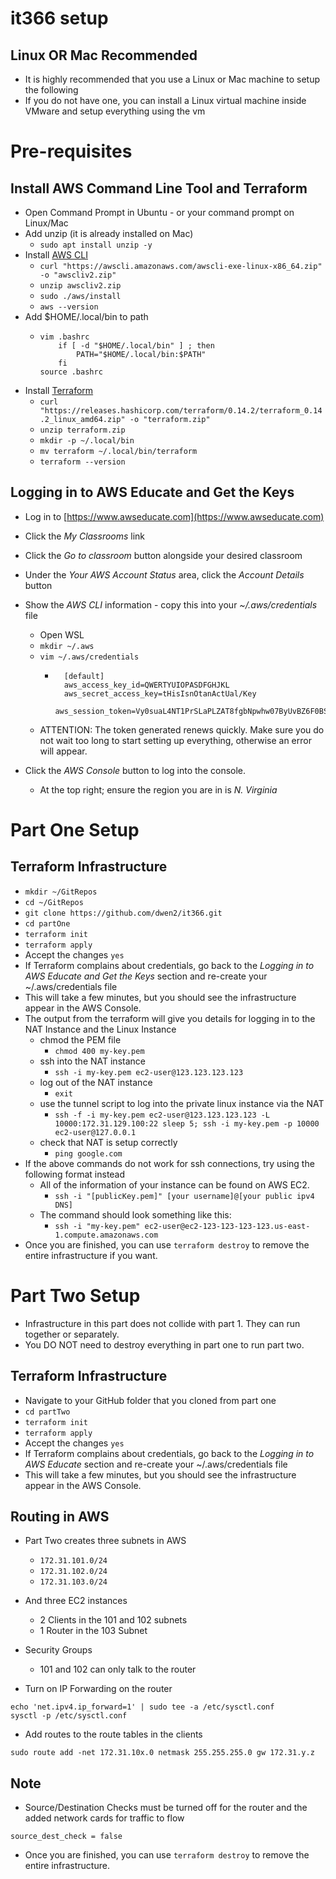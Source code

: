 # it366 setup

## Linux OR Mac Recommended

- It is highly recommended that you use a Linux or Mac machine to setup the following
- If you do not have one, you can install a Linux virtual machine inside VMware and setup everything using the vm

# Pre-requisites

## Install AWS Command Line Tool and Terraform

- Open Command Prompt in Ubuntu - or your command prompt on Linux/Mac
- Add unzip (it is already installed on Mac)
    - ```sudo apt install unzip -y```
- Install [AWS CLI](https://docs.aws.amazon.com/cli/latest/userguide/install-cliv2-linux.html)
    - ```curl "https://awscli.amazonaws.com/awscli-exe-linux-x86_64.zip" -o "awscliv2.zip"```
    - ```unzip awscliv2.zip```
    - ```sudo ./aws/install```
    - ```aws --version```
- Add $HOME/.local/bin to path
    - ```
      vim .bashrc
          if [ -d "$HOME/.local/bin" ] ; then
              PATH="$HOME/.local/bin:$PATH"
          fi
      source .bashrc
      ```
- Install [Terraform](https://www.terraform.io/downloads.html)
    - ```curl "https://releases.hashicorp.com/terraform/0.14.2/terraform_0.14.2_linux_amd64.zip" -o "terraform.zip"```
    - ```unzip terraform.zip```
    - ```mkdir -p ~/.local/bin```
    - ```mv terraform ~/.local/bin/terraform```
    - ```terraform --version```

## Logging in to AWS Educate and Get the Keys

- Log in to [https://www.awseducate.com](https://www.awseducate.com)
- Click the *My Classrooms* link
- Click the *Go to classroom* button alongside your desired classroom
- Under the *Your AWS Account Status* area, click the *Account Details* button
- Show the *AWS CLI* information - copy this into your *~/.aws/credentials* file
    - Open WSL
    - ```mkdir ~/.aws```
    - ```vim ~/.aws/credentials```
        - ```
            [default]
            aws_access_key_id=QWERTYUIOPASDFGHJKL
            aws_secret_access_key=tHisIsnOtanActUal/Key
            aws_session_token=Vy0suaL4NT1PrSLaPLZAT8fgbNpwhw07ByUvBZ6F0BSITkbUyrIOFUdQu6HDYVhskoQt4OGvTzi0PdLQwvI8FNnMrkESlFxeLSxVy0suaL4NT1PrSLaPLZAT8fgbNpwhw07ByUvBZ6F0BSITkbUyrIOFUdQu6HDYVhskoQt4OGvTzi0PdLQwvI8FNnMrkESlFxeLSxVy0suaL4NT1PrSLaPLZAT8fgbNpwhw07ByUvBZ6F0BSITkbUyrIOFUdQu6HDYVhskoQt4OGvTzi0PdLQwvI8FNnMrkESlFxeLSx
            ```
    - ATTENTION: The token generated renews quickly. Make sure you do not wait too long to start setting up everything, otherwise an error will appear.

- Click the *AWS Console* button to log into the console.
    - At the top right; ensure the region you are in is *N. Virginia*

# Part One Setup

## Terraform Infrastructure

- ```mkdir ~/GitRepos```
- ```cd ~/GitRepos```
- ```git clone https://github.com/dwen2/it366.git```
- ```cd partOne```
- ```terraform init```
- ```terraform apply```
- Accept the changes ```yes```
- If Terraform complains about credentials, go back to the *Logging in to AWS Educate and Get the Keys* section and re-create your ~/.aws/credentials file
- This will take a few minutes, but you should see the infrastructure appear in the AWS Console.
- The output from the terraform will give you details for logging in to the NAT Instance and the Linux Instance
    - chmod the PEM file
        - ```chmod 400 my-key.pem```
    - ssh into the NAT instance
        - ```ssh -i my-key.pem ec2-user@123.123.123.123```
    - log out of the NAT instance
        - ```exit```
    - use the tunnel script to log into the private linux instance via the NAT
        - ```ssh -f -i my-key.pem ec2-user@123.123.123.123 -L 10000:172.31.129.100:22 sleep 5; ssh -i my-key.pem -p 10000 ec2-user@127.0.0.1```
    - check that NAT is setup correctly
        - ```ping google.com```
- If the above commands do not work for ssh connections, try using the following format instead
    - All of the information of your instance can be found on AWS EC2.
        - ```ssh -i "[publicKey.pem]" [your username]@[your public ipv4 DNS]```
    - The command should look something like this:
        - ```ssh -i "my-key.pem" ec2-user@ec2-123-123-123-123.us-east-1.compute.amazonaws.com```
- Once you are finished, you can use ```terraform destroy``` to remove the entire infrastructure if you want.

# Part Two Setup

- Infrastructure in this part does not collide with part 1. They can run together or separately.
- You DO NOT need to destroy everything in part one to run part two.

## Terraform Infrastructure

- Navigate to your GitHub folder that you cloned from part one
- ```cd partTwo```
- ```terraform init```
- ```terraform apply```
- Accept the changes ```yes```
- If Terraform complains about credentials, go back to the *Logging in to AWS Educate* section and re-create your ~/.aws/credentials file
- This will take a few minutes, but you should see the infrastructure appear in the AWS Console.

## Routing in AWS

- Part Two creates three subnets in AWS
    - ```172.31.101.0/24```
    - ```172.31.102.0/24```
    - ```172.31.103.0/24```
- And three EC2 instances
    - 2 Clients in the 101 and 102 subnets
    - 1 Router in the 103 Subnet
- Security Groups
    - 101 and 102 can only talk to the router

- Turn on IP Forwarding on the router
```
echo 'net.ipv4.ip_forward=1' | sudo tee -a /etc/sysctl.conf
sysctl -p /etc/sysctl.conf
```

- Add routes to the route tables in the clients
```
sudo route add -net 172.31.10x.0 netmask 255.255.255.0 gw 172.31.y.z
```
## Note
- Source/Destination Checks must be turned off for the router and the added network cards for traffic to flow
```
source_dest_check = false
```
- Once you are finished, you can use ```terraform destroy``` to remove the entire infrastructure.

